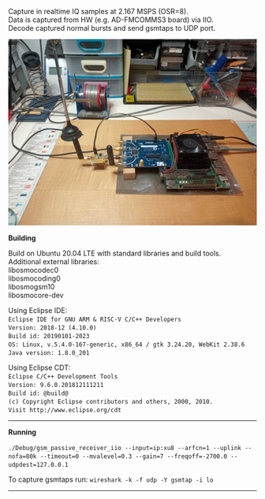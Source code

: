 Capture in realtime IQ samples at 2.167 MSPS (OSR=8).  
Data is captured from HW (e.g. AD-FMCOMMS3 board) via IIO.  
Decode captured normal bursts and send gsmtaps to UDP port.  

![AD-FMCOMMS3](./xu8_fmcomms3_hw_setup.jpg)  

**Building**  

Build on Ubuntu 20.04 LTE with standard libraries and build tools.  
Additional external libraries:  
libosmocodec0  
libosmocoding0  
libosmogsm10  
libosmocore-dev  


Using Eclipse IDE:  
`Eclipse IDE for GNU ARM & RISC-V C/C++ Developers`  
`Version: 2018-12 (4.10.0)`  
`Build id: 20190101-2023`  
`OS: Linux, v.5.4.0-167-generic, x86_64 / gtk 3.24.20, WebKit 2.38.6`  
`Java version: 1.8.0_201`  



Using Eclipse CDT:  
`Eclipse C/C++ Development Tools`  
`Version: 9.6.0.201812111211`  
`Build id: @build@`  
`(c) Copyright Eclipse contributors and others, 2000, 2010.`  
`Visit http://www.eclipse.org/cdt`  

---

**Running**  

`./Debug/gsm_passive_receiver_iio --input=ip:xu8 --arfcn=1 --uplink --nofa=80k --timeout=0 --mvalevel=0.3 --gain=7 --freqoff=-2700.0 --udpdest=127.0.0.1`

To capture gsmtaps run: 
`wireshark -k -f udp -Y gsmtap -i lo`


---

